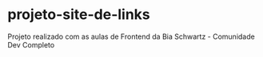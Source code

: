 # projeto-site-de-links
Projeto realizado com as aulas de Frontend da Bia Schwartz - Comunidade Dev Completo
